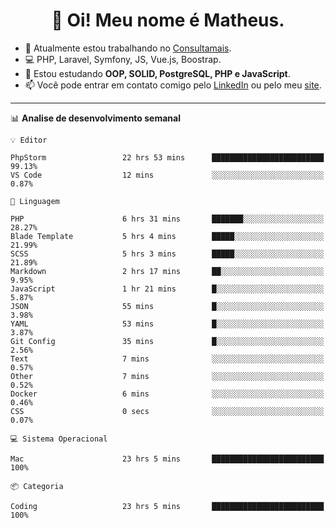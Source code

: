 <h1 align="center">👋 Oi! Meu nome é Matheus.</h1>

- 🔭  Atualmente estou trabalhando no [Consultamais](https://consultamais.com.br/).
- 💻  PHP, Laravel, Symfony, JS, Vue.js, Boostrap.
- 🌱  Estou estudando **OOP, SOLID, PostgreSQL, PHP e JavaScript**.
- 📫  Você pode entrar em contato comigo pelo [LinkedIn](https://www.linkedin.com/in/matheuscamargoxavier/) ou pelo meu [site](https://matheuscamargo.co).

-------

📊  **Analise de desenvolvimento semanal**
```text
💡 Editor

PhpStorm                 22 hrs 53 mins      █████████████████████████     99.13%
VS Code                  12 mins             ░░░░░░░░░░░░░░░░░░░░░░░░░      0.87%
```
```text
💬 Linguagem

PHP                      6 hrs 31 mins       ███████░░░░░░░░░░░░░░░░░░     28.27%
Blade Template           5 hrs 4 mins        █████░░░░░░░░░░░░░░░░░░░░     21.99%
SCSS                     5 hrs 3 mins        █████░░░░░░░░░░░░░░░░░░░░     21.89%
Markdown                 2 hrs 17 mins       ██░░░░░░░░░░░░░░░░░░░░░░░      9.95%
JavaScript               1 hr 21 mins        █░░░░░░░░░░░░░░░░░░░░░░░░      5.87%
JSON                     55 mins             █░░░░░░░░░░░░░░░░░░░░░░░░      3.98%
YAML                     53 mins             █░░░░░░░░░░░░░░░░░░░░░░░░      3.87%
Git Config               35 mins             █░░░░░░░░░░░░░░░░░░░░░░░░      2.56%
Text                     7 mins              ░░░░░░░░░░░░░░░░░░░░░░░░░      0.57%
Other                    7 mins              ░░░░░░░░░░░░░░░░░░░░░░░░░      0.52%
Docker                   6 mins              ░░░░░░░░░░░░░░░░░░░░░░░░░      0.46%
CSS                      0 secs              ░░░░░░░░░░░░░░░░░░░░░░░░░      0.07%
```
```text
💻 Sistema Operacional

Mac                      23 hrs 5 mins       █████████████████████████       100%
```
```text
📦 Categoria

Coding                   23 hrs 5 mins       █████████████████████████       100%
```
